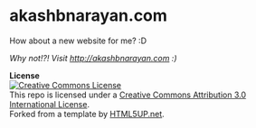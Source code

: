 # akashbnarayan.com
How about a new website for me? :D

<em>Why not!?! Visit http://akashbnarayan.com :)</em>

<strong>License</strong><br/>
<a rel="license" href="http://creativecommons.org/licenses/by/3.0/"><img alt="Creative Commons License" style="border-width:0" src="https://i.creativecommons.org/l/by/3.0/80x15.png" /></a><br/>
This repo is licensed under a <a rel="license" href="http://creativecommons.org/licenses/by/3.0/">Creative Commons Attribution 3.0 International License</a>.<br/>
Forked from a template by <a href="http://html5up.net/license">HTML5UP.net</a>.
